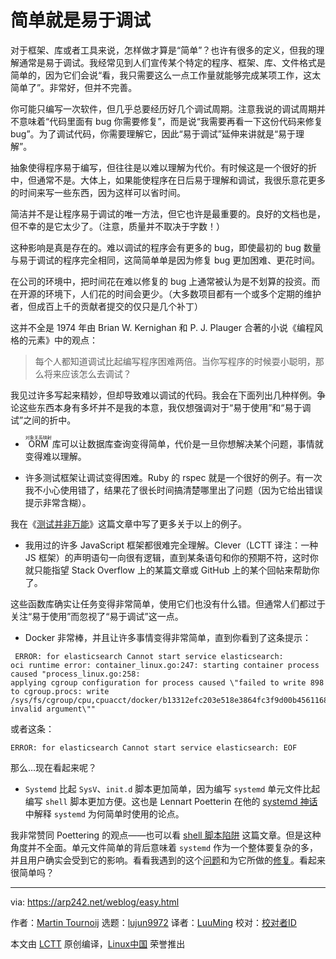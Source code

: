 [#]: collector: (lujun9972)
[#]: translator: ( luming)
[#]: reviewer: ( )
[#]: publisher: ( )
[#]: url: ( )
[#]: subject: (Easy means easy to debug)
[#]: via: (https://arp242.net/weblog/easy.html)
[#]: author: (Martin Tournoij https://arp242.net/)

简单就是易于调试
======
对于框架、库或者工具来说，怎样做才算是“简单”？也许有很多的定义，但我的理解通常是易于调试。我经常见到人们宣传某个特定的程序、框架、库、文件格式是简单的，因为它们会说“看，我只需要这么一点工作量就能够完成某项工作，这太简单了”。非常好，但并不完善。

你可能只编写一次软件，但几乎总要经历好几个调试周期。注意我说的调试周期并不意味着“代码里面有 bug 你需要修复”，而是说“我需要再看一下这份代码来修复 bug”。为了调试代码，你需要理解它，因此“易于调试”延伸来讲就是“易于理解”。

抽象使得程序易于编写，但往往是以难以理解为代价。有时候这是一个很好的折中，但通常不是。大体上，如果能使程序在日后易于理解和调试，我很乐意花更多的时间来写一些东西，因为这样可以省时间。

简洁并不是让程序易于调试的唯一方法，但它也许是最重要的。良好的文档也是，但不幸的是它太少了。（注意，质量并不取决于字数！）

这种影响是真是存在的。难以调试的程序会有更多的 bug，即使最初的 bug 数量与易于调试的程序完全相同，这简简单单是因为修复 bug 更加困难、更花时间。

在公司的环境中，把时间花在难以修复的 bug 上通常被认为是不划算的投资。而在开源的环境下，人们花的时间会更少。（大多数项目都有一个或多个定期的维护者，但成百上千的贡献者提交的仅只是几个补丁）

这并不全是 1974 年由 Brian W. Kernighan 和 P. J. Plauger 合著的小说《编程风格的元素》中的观点：

> 每个人都知道调试比起编写程序困难两倍。当你写程序的时候耍小聪明，那么将来应该怎么去调试？

我见过许多写起来精妙，但却导致难以调试的代码。我会在下面列出几种样例。争论这些东西本身有多坏并不是我的本意，我仅想强调对于“易于使用”和“易于调试”之间的折中。
 * <ruby>ORM<rt>对象关系映射</rt></ruby> 库可以让数据库查询变得简单，代价是一旦你想解决某个问题，事情就变得难以理解。

* 许多测试框架让调试变得困难。Ruby 的 rspec 就是一个很好的例子。有一次我不小心使用错了，结果花了很长时间搞清楚哪里出了问题（因为它给出错误提示非常含糊）。

我在《[测试并非万能][1]》这篇文章中写了更多关于以上的例子。

* 我用过的许多 JavaScript 框架都很难完全理解。Clever（LCTT 译注：一种 JS 框架）的声明语句一向很有逻辑，直到某条语句和你的预期不符，这时你就只能指望 Stack Overflow 上的某篇文章或 GitHub 上的某个回帖来帮助你了。

这些函数库确实让任务变得非常简单，使用它们也没有什么错。但通常人们都过于关注“易于使用”而忽视了“易于调试”这一点。

* Docker 非常棒，并且让许多事情变得非常简单，直到你看到了这条提示：
```
 ERROR: for elasticsearch Cannot start service elasticsearch:
oci runtime error: container_linux.go:247: starting container process caused "process_linux.go:258:
applying cgroup configuration for process caused \"failed to write 898 to cgroup.procs: write
/sys/fs/cgroup/cpu,cpuacct/docker/b13312efc203e518e3864fc3f9d00b4561168ebd4d9aad590cc56da610b8dd0e/cgroup.procs:
invalid argument\""
```
或者这条：
```
ERROR: for elasticsearch Cannot start service elasticsearch: EOF
```
那么...现在看起来呢？
* `Systemd` 比起 `SysV`、`init.d` 脚本更加简单，因为编写 `systemd` 单元文件比起编写 `shell` 脚本更加方便。这也是 Lennart Poetterin 在他的 [systemd 神话][2] 中解释 `systemd` 为何简单时使用的论点。

我非常赞同 Poettering 的观点——也可以看 [shell 脚本陷阱][3] 这篇文章。但是这种角度并不全面。单元文件简单的背后意味着 `systemd` 作为一个整体要复杂的多，并且用户确实会受到它的影响。看看我遇到的这个[问题][4]和为它所做的[修复][5]。看起来很简单吗？


--------------------------------------------------------------------------------

via: https://arp242.net/weblog/easy.html

作者：[Martin Tournoij][a]
选题：[lujun9972][b]
译者：[LuuMing](https://github.com/LuuMing)
校对：[校对者ID](https://github.com/校对者ID)

本文由 [LCTT](https://github.com/LCTT/TranslateProject) 原创编译，[Linux中国](https://linux.cn/) 荣誉推出

[a]: https://arp242.net/
[b]: https://github.com/lujun9972
[1]: https://www.arp242.net/testing.html
[2]: http://0pointer.de/blog/projects/the-biggest-myths.html
[3]:https://www.arp242.net/shell-scripting-trap.html
[4]:https://unix.stackexchange.com/q/185495/33645
[5]:https://cgit.freedesktop.org/systemd/systemd/commit/?id=6e392c9c45643d106673c6643ac8bf4e65da13c1